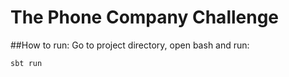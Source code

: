 # The Phone Company Challenge

##How to run:
Go to project directory, open bash and run:
```
sbt run
```